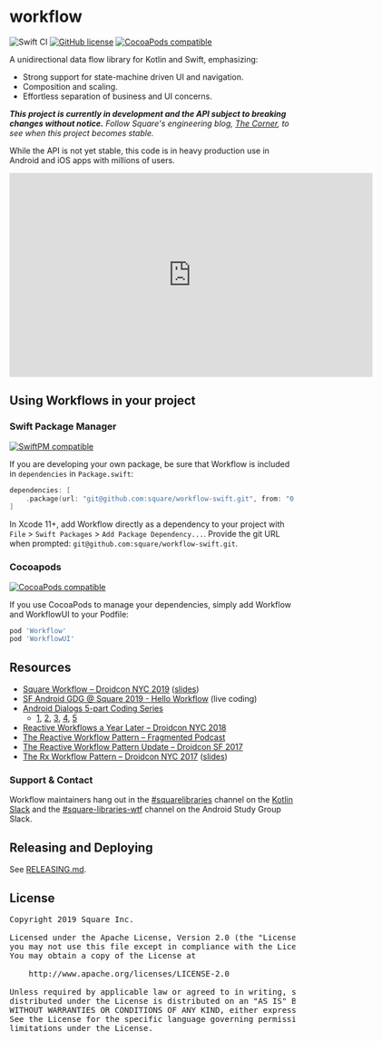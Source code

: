 # workflow

![Swift CI](https://github.com/square/workflow-swift/workflows/Swift%20CI/badge.svg)
[![GitHub license](https://img.shields.io/badge/license-Apache%20License%202.0-blue.svg?style=flat)](https://www.apache.org/licenses/LICENSE-2.0)
[![CocoaPods compatible](https://img.shields.io/cocoapods/v/Workflow.svg)](https://cocoapods.org/pods/Workflow)

A unidirectional data flow library for Kotlin and Swift, emphasizing:

* Strong support for state-machine driven UI and navigation.
* Composition and scaling.
* Effortless separation of business and UI concerns.

_**This project is currently in development and the API subject to breaking changes without notice.**
Follow Square's engineering blog, [The Corner](https://developer.squareup.com/blog/), to see when
this project becomes stable._

While the API is not yet stable, this code is in heavy production use in Android and iOS
apps with millions of users.

<iframe title="vimeo-player" src="https://player.vimeo.com/video/362741019" width="640" height="360"
frameborder="0" allowfullscreen></iframe>

## Using Workflows in your project

### Swift Package Manager

[![SwiftPM compatible](https://img.shields.io/badge/SwiftPM-compatible-orange.svg)](#swift-package-manager)

If you are developing your own package, be sure that Workflow is included in `dependencies`
in `Package.swift`:

```swift
dependencies: [
    .package(url: "git@github.com:square/workflow-swift.git", from: "0.21.1")
]
```

In Xcode 11+, add Workflow directly as a dependency to your project with
`File` > `Swift Packages` > `Add Package Dependency...`. Provide the git URL when prompted: `git@github.com:square/workflow-swift.git`.

### Cocoapods

[![CocoaPods compatible](https://img.shields.io/cocoapods/v/Workflow.svg)](https://cocoapods.org/pods/Workflow)

If you use CocoaPods to manage your dependencies, simply add Workflow and WorkflowUI to your
Podfile:

```ruby
pod 'Workflow'
pod 'WorkflowUI'
```

## Resources

* [Square Workflow – Droidcon NYC 2019](https://www.droidcon.com/media-detail?video=362741019) ([slides](https://docs.google.com/presentation/d/19-DkVCn-XawssyHQ_cboIX_s-Lf6rNg-ryAehA9xBVs))
* [SF Android GDG @ Square 2019 - Hello Workflow](https://www.youtube.com/watch?v=8PlYtfsgDKs)
  (live coding)
* [Android Dialogs 5-part Coding Series](https://twitter.com/chiuki/status/1100810374410956800)
  * [1](https://www.youtube.com/watch?v=JJ4-8AR5HhA),
    [2](https://www.youtube.com/watch?v=XB6frWBGvp0),
    [3](https://www.youtube.com/watch?v=NdFJMkT-t3c),
    [4](https://www.youtube.com/watch?v=aRxmyO6fwSs),
    [5](https://www.youtube.com/watch?v=aKaZa-1KN2M)
* [Reactive Workflows a Year Later – Droidcon NYC 2018](https://www.youtube.com/watch?v=cw9ZF9-ilac)
* [The Reactive Workflow Pattern – Fragmented Podcast](https://www.youtube.com/watch?v=mUBXgYnT7w0)
* [The Reactive Workflow Pattern Update – Droidcon SF 2017](https://www.youtube.com/watch?v=mvBVkU2mCF4)
* [The Rx Workflow Pattern – Droidcon NYC 2017](https://www.youtube.com/watch?v=KjoMnsc2lPo)
  ([slides](https://speakerdeck.com/rjrjr/reactive-workflows))

### Support & Contact

Workflow maintainers hang out in the [#squarelibraries](https://kotlinlang.slack.com/messages/C5HT9AL7Q)
channel on the [Kotlin Slack](https://surveys.jetbrains.com/s3/kotlin-slack-sign-up?_ga=2.93235285.916482233.1570572671-654176432.1527183673)
and the [#square-libraries-wtf](https://androidstudygroup.slack.com/messages/C03NYGB45) channel on
the Android Study Group Slack.

## Releasing and Deploying

See [RELEASING.md](RELEASING.md).

## License

<pre>
Copyright 2019 Square Inc.

Licensed under the Apache License, Version 2.0 (the "License");
you may not use this file except in compliance with the License.
You may obtain a copy of the License at

    http://www.apache.org/licenses/LICENSE-2.0

Unless required by applicable law or agreed to in writing, software
distributed under the License is distributed on an "AS IS" BASIS,
WITHOUT WARRANTIES OR CONDITIONS OF ANY KIND, either express or implied.
See the License for the specific language governing permissions and
limitations under the License.
</pre>
